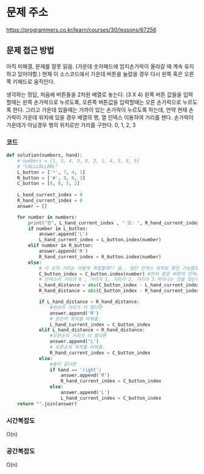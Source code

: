 # 문제 주소
https://programmers.co.kr/learn/courses/30/lessons/67256

## 문제 접근 방법
아직 미해결, 문제를 잘못 읽음. (가운데 숫자패드에 엄지손가락이 올라갈 때 계속 유지하고 있어야함.)
현재 이 소스코드에서 가운데 버튼을 눌렀을 경우 다시 왼쪽 혹은 오른쪽 키패드로 움직인다.

생각하는 정답,
처음에 버튼들을 2차원 배열로 놓는다. (3 X 4)
왼쪽 버튼 값들을 입력할때는 왼쪽 손가락으로 누르도록, 오른쪽 버튼값을 입력할때는 오른 손가락으로 누르도록 한다.
그리고 가운데 있을때는 가까이 있는 손가락이 누르도록 하는데, 만약 현재 손가락이 가운데 위치에 있을 경우 배열의 행, 열 인덱스 이용하여 거리를 잰다.
손가락이 가운데가 아닐경우 행의 위치로만 거리를 구한다. 0, 1, 2, 3

### 코드
```python
def solution(numbers, hand):
    # numbers = [1, 3, 4, 5, 8, 2, 1, 4, 5, 9, 5]
    # "LRLLLRLLRRL"
    L_button = ['*', 7, 4, 1]
    R_button = ['#', 9, 6, 3]
    C_button = [0, 8, 5, 2]
    
    L_hand_current_index = 0
    R_hand_current_index = 0
    answer = []

    for number in numbers:
        print("왼", L_hand_current_index , " 오: ", R_hand_current_index, "눌러야할 숫자: ", number)
        if number in L_button:
            answer.append('L')
            L_hand_current_index = L_button.index(number)
        elif number in R_button:
            answer.append('R')
            R_hand_current_index = R_button.index(number)
        else:
            # 각 손의 거리는 어떻게 측정할까?? 음.. 일단 인덱스 위치로 확인 가능할듯.
            C_button_index = C_button.index(number) #먼저 중앙 버튼의 인덱스 위치를 구하고, 
            # 인덱스의 거리가 0 , 거리가 1, 거리가 2, 거리가 3 차이나는 것을 찾는다. 절대 값으로 찾을 수 있다.
            L_hand_distance = abs(C_button_index - L_hand_current_index)
            R_hand_distance = abs(C_button_index - R_hand_current_index)

            if L_hand_distance > R_hand_distance: 
                #왼손이 거리가 더 멀다면
                answer.append('R')
                # 왼손의 위치를 바꿔줌.
                L_hand_current_index = C_button_index
            elif L_hand_distance < R_hand_distance:
                #오른손이 거리가 더 멀다면
                answer.append('L')
                # 오른손의 위치를 바꿔줌.
                R_hand_current_index = C_button_index
            else:
                #둘이 같다면
                if hand == 'right':
                    answer.append('R')
                    R_hand_current_index = C_button_index
                else:
                    answer.append('L')
                    L_hand_current_index = C_button_index
    return "".join(answer)
```

### 시간복잡도
O(n)

### 공간복잡도
O(n)
